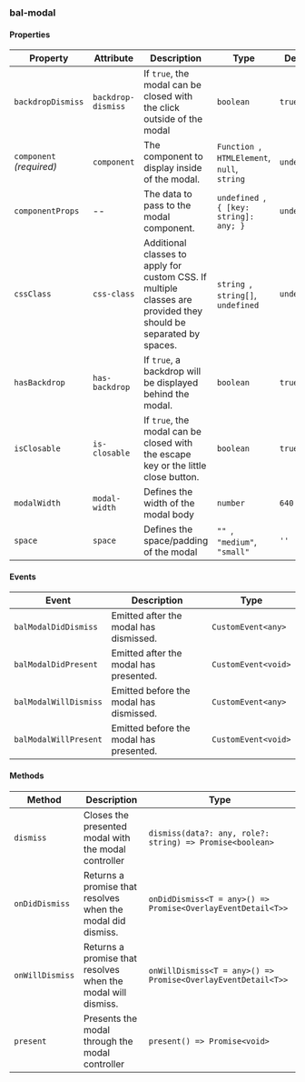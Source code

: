 ### bal-modal
 
#### Properties

| Property                 | Attribute          | Description                                                                                                      | Type                                              | Default     |
| ------------------------ | ------------------ | ---------------------------------------------------------------------------------------------------------------- | ------------------------------------------------- | ----------- |
| `backdropDismiss`        | `backdrop-dismiss` | If `true`, the modal can be closed with the click outside of the modal                                           | `boolean`                                         | `true`      |
| `component` _(required)_ | `component`        | The component to display inside of the modal.                                                                    | `Function `, ` HTMLElement `, ` null `, ` string` | `undefined` |
| `componentProps`         | --                 | The data to pass to the modal component.                                                                         | `undefined `, ` { [key: string]: any; }`          | `undefined` |
| `cssClass`               | `css-class`        | Additional classes to apply for custom CSS. If multiple classes are provided they should be separated by spaces. | `string `, ` string[] `, ` undefined`             | `undefined` |
| `hasBackdrop`            | `has-backdrop`     | If `true`, a backdrop will be displayed behind the modal.                                                        | `boolean`                                         | `true`      |
| `isClosable`             | `is-closable`      | If `true`, the modal can be closed with the escape key or the little close button.                               | `boolean`                                         | `true`      |
| `modalWidth`             | `modal-width`      | Defines the width of the modal body                                                                              | `number`                                          | `640`       |
| `space`                  | `space`            | Defines the space/padding of the modal                                                                           | `"" `, ` "medium" `, ` "small"`                   | `''`        |


#### Events

| Event                 | Description                             | Type                |
| --------------------- | --------------------------------------- | ------------------- |
| `balModalDidDismiss`  | Emitted after the modal has dismissed.  | `CustomEvent<any>`  |
| `balModalDidPresent`  | Emitted after the modal has presented.  | `CustomEvent<void>` |
| `balModalWillDismiss` | Emitted before the modal has dismissed. | `CustomEvent<any>`  |
| `balModalWillPresent` | Emitted before the modal has presented. | `CustomEvent<void>` |


#### Methods

| Method          | Description                                                  | Type                                                         |
| --------------- | ------------------------------------------------------------ | ------------------------------------------------------------ |
| `dismiss`       | Closes the presented modal with the modal controller         | `dismiss(data?: any, role?: string) => Promise<boolean>`     |
| `onDidDismiss`  | Returns a promise that resolves when the modal did dismiss.  | `onDidDismiss<T = any>() => Promise<OverlayEventDetail<T>>`  |
| `onWillDismiss` | Returns a promise that resolves when the modal will dismiss. | `onWillDismiss<T = any>() => Promise<OverlayEventDetail<T>>` |
| `present`       | Presents the modal through the modal controller              | `present() => Promise<void>`                                 |
 